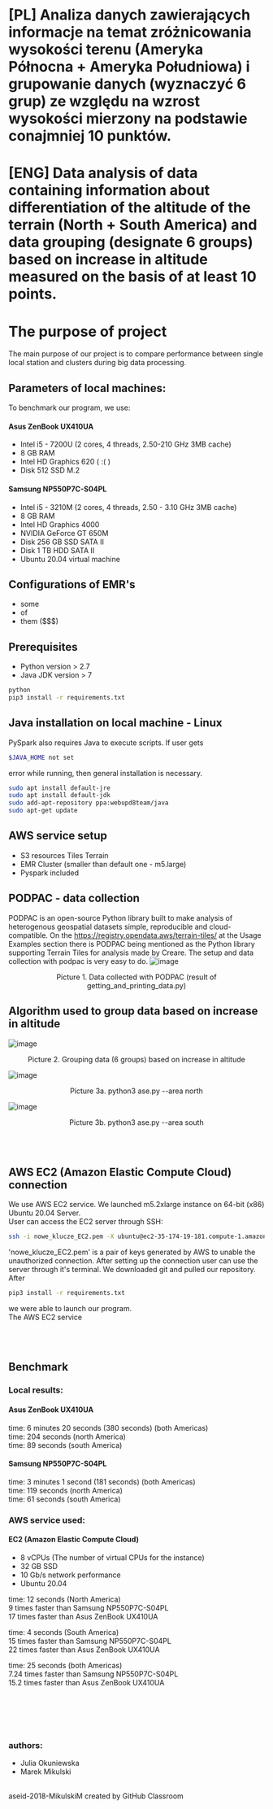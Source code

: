 # [PL] Analiza danych zawierających informacje na temat zróżnicowania wysokości terenu (Ameryka Północna + Ameryka Południowa) i grupowanie danych (wyznaczyć 6 grup) ze względu na wzrost wysokości mierzony na podstawie conajmniej 10 punktów.
# [ENG] Data analysis of data containing information about differentiation of the altitude of the terrain (North + South America) and data grouping (designate 6 groups) based on increase in altitude measured on the basis of at least 10 points.

# The purpose of project
The main purpose of our project is to compare performance between single local station and clusters during big data processing. 

## Parameters of local machines:
To benchmark our program, we use:
#### Asus ZenBook UX410UA
- Intel i5 - 7200U (2 cores, 4 threads, 2.50-210 GHz 3MB cache)
- 8 GB RAM
- Intel HD Graphics 620 ( :( )
- Disk 512 SSD M.2
#### Samsung NP550P7C-S04PL
- Intel i5 - 3210M (2 cores, 4 threads, 2.50 - 3.10 GHz 3MB cache)
- 8 GB RAM
- Intel HD Graphics 4000
- NVIDIA GeForce GT 650M
- Disk 256 GB SSD SATA II
- Disk 1 TB HDD SATA II
- Ubuntu 20.04 virtual machine 

## Configurations of EMR's
- some
- of 
- them ($$$)


## Prerequisites
- Python version > 2.7
- Java JDK version > 7
```bash
python
pip3 install -r requirements.txt
```

## Java installation on local machine - Linux
PySpark also requires Java to execute scripts. If user gets

```bash
$JAVA_HOME not set
``` 
error while running, then general installation is necessary.

```bash
sudo apt install default-jre
sudo apt install default-jdk
sudo add-apt-repository ppa:webupd8team/java
sudo apt-get update
```

## AWS service setup
- S3 resources Tiles Terrain
- EMR Cluster (smaller than default one - m5.large)
- Pyspark included


## PODPAC - data collection
PODPAC is an open-source Python library built to make analysis of heterogenous geospatial datasets simple, reproducible and cloud-compatible.
On the https://registry.opendata.aws/terrain-tiles/ at the Usage Examples section there is PODPAC being mentioned as the Python library supporting Terrain Tiles for analysis made by Creare. The setup and data collection with podpac is very easy to do.
![image](https://user-images.githubusercontent.com/28922780/93671513-f24d8000-faa3-11ea-8c11-0fc4438941f7.png)
<p align="center">
  Picture 1. Data collected with PODPAC (result of getting_and_printing_data.py)
</p>

## Algorithm used to group data based on increase in altitude

![image](https://user-images.githubusercontent.com/28922780/93746543-96930c00-fbf5-11ea-9d6c-9385cdd147c8.png)
<p align="center">
  Picture 2. Grouping data (6 groups) based on increase in altitude
</p>


![image](https://user-images.githubusercontent.com/28922780/93752485-05c12e00-fbff-11ea-8e9f-e68efa137b2d.png)
<p align="center">
  Picture 3a. python3 ase.py --area north
</p>

![image](https://user-images.githubusercontent.com/28922780/93751758-e2e24a00-fbfd-11ea-83f9-26a536681a97.png)
<p align="center">
  Picture 3b. python3 ase.py --area south
</p>
<br/><br/>

## AWS EC2 (Amazon Elastic Compute Cloud) connection
We use AWS EC2 service. We launched m5.2xlarge instance on 64-bit (x86) Ubuntu 20.04 Server.\
User can access the EC2 server through SSH:
```bash
ssh -i nowe_klucze_EC2.pem -X ubuntu@ec2-35-174-19-181.compute-1.amazonaws.com
``` 
'nowe_klucze_EC2.pem' is a pair of keys generated by AWS to unable the unauthorized connection.
After setting up the connection user can use the server through it's terminal.
We downloaded git and pulled our repository. After
```bash
pip3 install -r requirements.txt
```
we were able to launch our program.\
The AWS EC2 service 

<br/><br/>

## Benchmark

### Local results:
#### Asus ZenBook UX410UA
time: 6 minutes 20 seconds (380 seconds) (both Americas)\
time: 204 seconds (north America)\
time: 89 seconds (south America)
#### Samsung NP550P7C-S04PL
time: 3 minutes 1 second (181 seconds) (both Americas)\
time: 119 seconds (north America)\
time: 61 seconds (south America)

### AWS service used:
#### EC2 (Amazon Elastic Compute Cloud)
- 8 vCPUs (The number of virtual CPUs for the instance)
- 32 GB SSD
- 10 Gb/s network performance
- Ubuntu 20.04

time: 12 seconds (North America)\
9 times faster than Samsung NP550P7C-S04PL\
17 times faster than Asus ZenBook UX410UA

time: 4 seconds (South America)\
15 times faster than Samsung NP550P7C-S04PL\
22 times faster than Asus ZenBook UX410UA

time: 25 seconds (both Americas)\
7.24 times faster than Samsung NP550P7C-S04PL\
15.2 times faster than Asus ZenBook UX410UA

<br/><br/>
<br/><br/>
### authors:
- Julia Okuniewska
- Marek Mikulski

\
aseid-2018-MikulskiM created by GitHub Classroom

